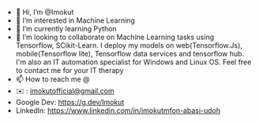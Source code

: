 - 👋 Hi, I’m @Imokut
- 👀 I’m interested in Machine Learning
- 🌱 I’m currently learning Python
- 💞️ I’m looking to collaborate on Machine Learning tasks using Tensorflow, SCikit-Learn. I deploy my models on web(Tensorflow.Js), mobile(Tensorflow lite), Tensorflow data services and tensorflow hub. I'm also an IT automation specialist for Windows and Linux OS. Feel free to contact me for your IT therapy
- 📫 How to reach me @ 
- ✉️ : imokutofficial@gmail.com
- Google Dev: https://g.dev/Imokut
- LinkedIn: https://www.linkedin.com/in/imokutmfon-abasi-udoh
<!---
Imokut/Imokut is a ✨ special ✨ repository because its `README.md` (this file) appears on your GitHub profile.
You can click the Preview link to take a look at your changes.
--->
